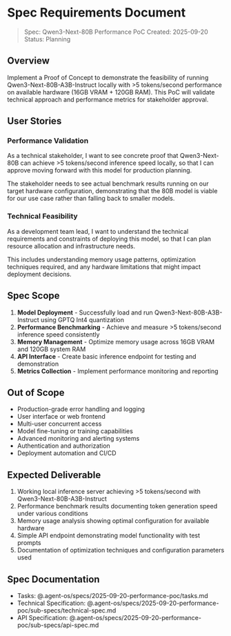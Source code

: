 # Spec Requirements Document

> Spec: Qwen3-Next-80B Performance PoC
> Created: 2025-09-20
> Status: Planning

## Overview

Implement a Proof of Concept to demonstrate the feasibility of running Qwen3-Next-80B-A3B-Instruct locally with >5 tokens/second performance on available hardware (16GB VRAM + 120GB RAM). This PoC will validate technical approach and performance metrics for stakeholder approval.

## User Stories

### Performance Validation

As a technical stakeholder, I want to see concrete proof that Qwen3-Next-80B can achieve >5 tokens/second inference speed locally, so that I can approve moving forward with this model for production planning.

The stakeholder needs to see actual benchmark results running on our target hardware configuration, demonstrating that the 80B model is viable for our use case rather than falling back to smaller models.

### Technical Feasibility

As a development team lead, I want to understand the technical requirements and constraints of deploying this model, so that I can plan resource allocation and infrastructure needs.

This includes understanding memory usage patterns, optimization techniques required, and any hardware limitations that might impact deployment decisions.

## Spec Scope

1. **Model Deployment** - Successfully load and run Qwen3-Next-80B-A3B-Instruct using GPTQ Int4 quantization
2. **Performance Benchmarking** - Achieve and measure >5 tokens/second inference speed consistently
3. **Memory Management** - Optimize memory usage across 16GB VRAM and 120GB system RAM
4. **API Interface** - Create basic inference endpoint for testing and demonstration
5. **Metrics Collection** - Implement performance monitoring and reporting

## Out of Scope

- Production-grade error handling and logging
- User interface or web frontend
- Multi-user concurrent access
- Model fine-tuning or training capabilities
- Advanced monitoring and alerting systems
- Authentication and authorization
- Deployment automation and CI/CD

## Expected Deliverable

1. Working local inference server achieving >5 tokens/second with Qwen3-Next-80B-A3B-Instruct
2. Performance benchmark results documenting token generation speed under various conditions
3. Memory usage analysis showing optimal configuration for available hardware
4. Simple API endpoint demonstrating model functionality with test prompts
5. Documentation of optimization techniques and configuration parameters used

## Spec Documentation

- Tasks: @.agent-os/specs/2025-09-20-performance-poc/tasks.md
- Technical Specification: @.agent-os/specs/2025-09-20-performance-poc/sub-specs/technical-spec.md
- API Specification: @.agent-os/specs/2025-09-20-performance-poc/sub-specs/api-spec.md
